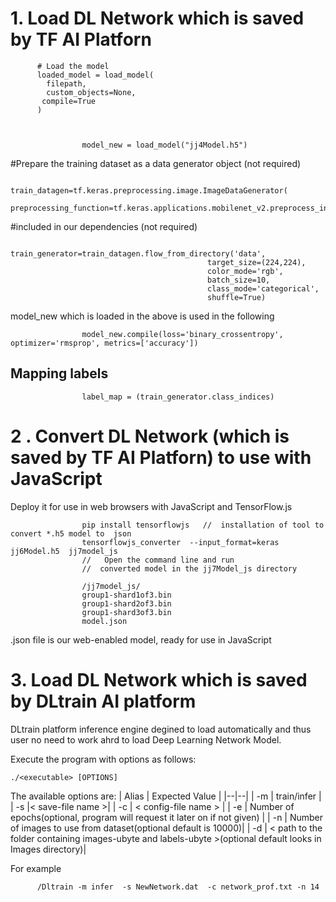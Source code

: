 
# 1. Load DL Network which is saved by TF AI Platforn


          # Load the model
          loaded_model = load_model(
            filepath,
            custom_objects=None,
           compile=True
          )
          
          
         
                    model_new = load_model("jj4Model.h5")


#Prepare the training dataset as a data generator object (not required)

                    train_datagen=tf.keras.preprocessing.image.ImageDataGenerator(
                              preprocessing_function=tf.keras.applications.mobilenet_v2.preprocess_input) 
 
 #included in our dependencies  (not required)



                    train_generator=train_datagen.flow_from_directory('data',
                                             	target_size=(224,224),
                                             	color_mode='rgb',
                                             	batch_size=10,
                                             	class_mode='categorical',
                                             	shuffle=True)

model_new   which is loaded in the above is used in the following

                    model_new.compile(loss='binary_crossentropy', optimizer='rmsprop', metrics=['accuracy'])

## Mapping labels

                    label_map = (train_generator.class_indices)

# 2 . Convert DL Network (which is saved by TF AI Platforn)   to use with JavaScript 

Deploy it for use in web browsers with JavaScript and TensorFlow.js 

                    pip install tensorflowjs   //  installation of tool to convert *.h5 model to  json  
                    tensorflowjs_converter  --input_format=keras jj6Model.h5  jj7model_js 
                    //   Open the command line and run 
                    //  converted model in the jj7Model_js directory

                    /jj7model_js/
                    group1-shard1of3.bin  
                    group1-shard2of3.bin  
                    group1-shard3of3.bin   
                    model.json

.json file is our web-enabled model, ready for use in JavaScript


# 3.  Load DL Network which is saved by DLtrain AI platform

 DLtrain platform inference engine degined to load automatically and thus user no need
 to work ahrd to load Deep Learning Network Model.
 
  
  Execute the program with options as follows:
```
./<executable> [OPTIONS]
```
The available options are:
| Alias | Expected Value |
|--|--|
| -m | train/infer |
| -s |\< save-file name \>|
| -c | \< config-file name \> |
| -e | Number of epochs(optional, program will request it later on if not given) |
| -n | Number of images to use from dataset(optional default is 10000)|
| -d | \< path to the folder containing images-ubyte and labels-ubyte \>(optional default looks in Images directory)|

For example

          /Dltrain -m infer  -s NewNetwork.dat  -c network_prof.txt -n 14
          
